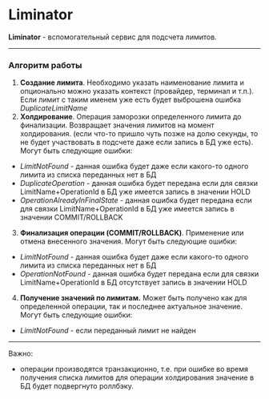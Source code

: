 # Liminator

**Liminator** - вспомогательный сервис для подсчета лимитов.

***

### Алгоритм работы 

1. **Создание лимита**. Необходимо указать наименование лимита и опционально можно указать 
контекст (провайдер, терминал и т.п.). Если лимит с таким именем уже есть будет 
выброшена ошибка _DuplicateLimitName_
2. **Холдирование**. Операция заморозки определенного лимита до финализации. Возвращает значения лимитов на 
момент холдирования. (если что-то пришло чуть позже на долю секунды, то не будет участвовать в 
подсчете даже если запись в БД уже есть). Могут быть следующие ошибки:
 - _LimitNotFound_ - данная ошибка будет даже если какого-то одного лимита из списка 
   переданных нет в БД
 - _DuplicateOperation_ - данная ошибка будет передана если для связки LimitName+OperationId в
   БД уже имеется запись в значении HOLD
 - _OperationAlreadyInFinalState_ - данная ошибка будет передана если для связки LimitName+OperationId в
   БД уже имеется запись в значении COMMIT/ROLLBACK
3. **Финализация операции (COMMIT/ROLLBACK)**. Применение или отмена внесенного значения. Могут быть 
следующие ошибки:
 - _LimitNotFound_ - данная ошибка будет даже если какого-то одного лимита из списка
   переданных нет в БД
 - _OperationNotFound_ - данная ошибка будет передана если для связки LimitName+OperationId в
   БД отсутствует запись в значении HOLD
4. **Получение значений по лимитам.** Может быть получено как для определенной операции, так и 
последнее актуальное значение. Могут быть следующие ошибки:
 - _LimitNotFound_ - если переданный лимит не найден

***

Важно:
- операции производятся транзакционно, т.е. при ошибке во время получения списка лимитов для 
операции холдирования значение в БД будет подвергнуто роллбэку.
